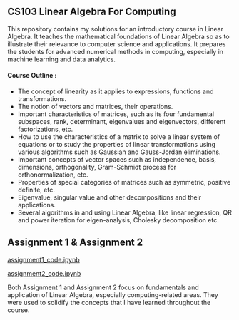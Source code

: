## CS103 Linear Algebra For Computing

This repository contains my solutions for an introductory course in Linear Algebra. It teaches the mathematical foundations of Linear Algebra so as to illustrate their relevance to computer science and applications. It prepares the students for advanced numerical methods in computing, especially in machine learning and data analytics.

#### Course Outline :
- The concept of linearity as it applies to expressions, functions and transformations.
- The notion of vectors and matrices, their operations.
- Important characteristics of matrices, such as its four fundamental subspaces, rank, determinant, eigenvalues and eigenvectors, different factorizations, etc.
- How to use the characteristics of a matrix to solve a linear system of equations or to study
the properties of linear transformations using various algorithms such as Gaussian and Gauss-Jordan
eliminations.
- Important concepts of vector spaces such as independence, basis, dimensions, orthogonality,
Gram-Schmidt process for orthonormalization, etc.
- Properties of special categories of matrices such as symmetric, positive definite, etc.
- Eigenvalue, singular value and other decompositions and their applications.
- Several algorithms in and using Linear Algebra, like linear regression, QR and power iteration for
eigen-analysis, Cholesky decomposition etc.

## Assignment 1 & Assignment 2
[assignment1_code.ipynb](https://github.com/cskang0121/linear-algebra-for-computing/blob/main/assignment_1/assignment1_code.ipynb)

[assignment2_code.ipynb](https://github.com/cskang0121/linear-algebra-for-computing/blob/main/assignment_2/assignment2_code.ipynb)

Both Assignment 1 and Assignment 2 focus on fundamentals and application of Linear Algebra, especially computing-related areas. They were used to solidify the concepts that I have learned throughout the course.
